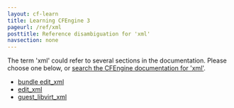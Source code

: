 ```yaml
---
layout: cf-learn
title: Learning CFEngine 3
pageurl: /ref/xml
posttitle: Reference disambiguation for 'xml'
navsection: none
---
```


The term 'xml' could refer to several sections in the documentation. Please choose one below, or
[search the CFEngine documentation for 'xml'](http://docs.cfengine.com/latest/search.html?q=xml).

- [bundle edit_xml](http://docs.cfengine.com/latest/reference-promise-types-edit_xml.html#bundle-edit_xml)
- [edit_xml](http://docs.cfengine.com/latest/reference-promise-types-files.html#edit_xml)
- [guest_libvirt_xml](http://docs.cfengine.com/latest/reference-promise-types-guest_environments.html#guest_libvirt_xml)
